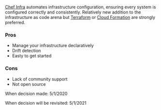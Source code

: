 [Chef Infra](https://www.chef.io/products/chef-infra/) automates infrastructure configuration, ensuring every system is configured correctly and consistently. Relatively new addition to the infrastructure as code arena but [Terraform]() or [Cloud Formation]() are strongly preferred. 

### Pros
* Manage your infrastructure declaratively 
* Drift detection
* Easty to get started

### Cons
* Lack of community support
* Not open source

When decision made: 5/1/2020

When decision will be revisited: 5/1/2021